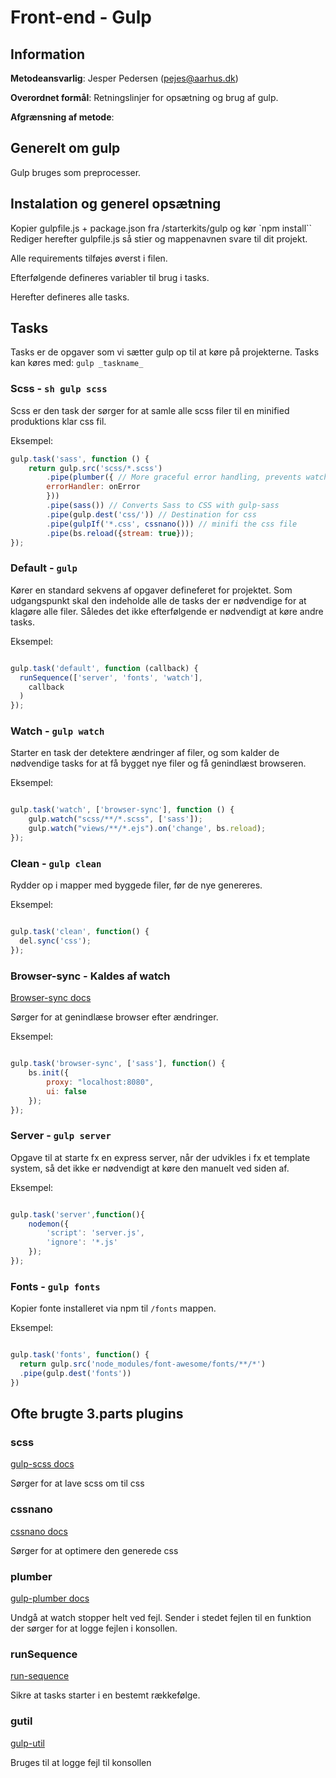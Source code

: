 # Front-end - Gulp

## Information

__Metodeansvarlig__: Jesper Pedersen (pejes@aarhus.dk)

__Overordnet formål__: Retningslinjer for opsætning og brug af gulp.

__Afgrænsning af metode__:

## Generelt om gulp

Gulp bruges som preprocesser.

## Instalation og generel opsætning

Kopier gulpfile.js + package.json fra /starterkits/gulp og kør `npm install``
Rediger herefter gulpfile.js så stier og mappenavnen svare til dit projekt.

Alle requirements tilføjes øverst i filen.

Efterfølgende defineres variabler til brug i tasks.

Herefter defineres alle tasks.

## Tasks

Tasks er de opgaver som vi sætter gulp op til at køre på projekterne. Tasks kan
køres med: `gulp _taskname_`

### Scss - `sh gulp scss`

Scss er den task der sørger for at samle alle scss filer til en minified
produktions klar css fil.

Eksempel:

```js
gulp.task('sass', function () {
    return gulp.src('scss/*.scss')
        .pipe(plumber({ // More graceful error handling, prevents watch from breaking.
        errorHandler: onError
        }))
        .pipe(sass()) // Converts Sass to CSS with gulp-sass
        .pipe(gulp.dest('css/')) // Destination for css
        .pipe(gulpIf('*.css', cssnano())) // minifi the css file
        .pipe(bs.reload({stream: true}));
});

```

### Default - `gulp`

Kører en standard sekvens af opgaver defineferet for projektet. Som udgangspunkt
skal den indeholde alle de tasks der er nødvendige for at klagøre alle filer.
Således det ikke efterfølgende er nødvendigt at køre andre tasks.

Eksempel:

```js

gulp.task('default', function (callback) {
  runSequence(['server', 'fonts', 'watch'],
    callback
  )
});

```

### Watch - `gulp watch`

Starter en task der detektere ændringer af filer, og som kalder de nødvendige
tasks for at få bygget nye filer og få genindlæst browseren.

Eksempel:

```js

gulp.task('watch', ['browser-sync'], function () {
    gulp.watch("scss/**/*.scss", ['sass']);
    gulp.watch("views/**/*.ejs").on('change', bs.reload);
});

```

### Clean - `gulp clean`

Rydder op i mapper med byggede filer, før de nye genereres.

Eksempel:

```js

gulp.task('clean', function() {
  del.sync('css');
});

```

### Browser-sync - Kaldes af watch

[Browser-sync docs](https://browsersync.io/docs/gulp)

Sørger for at genindlæse browser efter ændringer.

Eksempel:

```js

gulp.task('browser-sync', ['sass'], function() {
    bs.init({
        proxy: "localhost:8080",
        ui: false
    });
});

```

### Server - `gulp server`

Opgave til at starte fx en express server, når der udvikles i fx et template
system, så det ikke er nødvendigt at køre den manuelt ved siden af.

Eksempel:

```js

gulp.task('server',function(){
    nodemon({
        'script': 'server.js',
        'ignore': '*.js'
    });
});

```

### Fonts - `gulp fonts`

Kopier fonte installeret via npm til `/fonts` mappen.

Eksempel:

```js

gulp.task('fonts', function() {
  return gulp.src('node_modules/font-awesome/fonts/**/*')
  .pipe(gulp.dest('fonts'))
})

```

## Ofte brugte 3.parts plugins

### scss

[gulp-scss docs](https://www.npmjs.com/package/gulp-sass)

Sørger for at lave scss om til css

### cssnano

[cssnano docs](http://cssnano.co/)

Sørger for at optimere den generede css

### plumber

[gulp-plumber docs](https://www.npmjs.com/package/gulp-plumber)

Undgå at watch stopper helt ved fejl. Sender i stedet fejlen til en funktion der
sørger for at logge fejlen i konsollen.

### runSequence

[run-sequence](https://www.npmjs.com/package/run-sequence)

Sikre at tasks starter i en bestemt rækkefølge.

### gutil

[gulp-util](https://www.npmjs.com/package/gulp-util)

Bruges til at logge fejl til konsollen